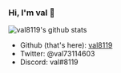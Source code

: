 ### Hi, I'm val 👋

![val8119's github stats](https://github-readme-stats.vercel.app/api?username=val8119&theme=dark&show_icons=true)

 - Github (that's here): [val8119](https://github.com/val8119)
 - Twitter: @val73114603
 - Discord: val#8119
